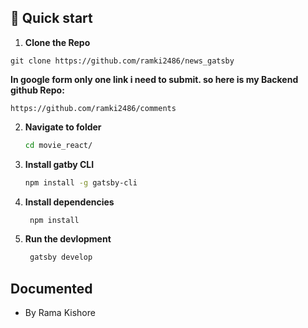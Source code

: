## 🚀 Quick start


1.  **Clone the Repo**
```
git clone https://github.com/ramki2486/news_gatsby

```
**In google form only one link i need to submit. so here is my Backend github Repo:**
```
https://github.com/ramki2486/comments

```

2.  **Navigate to folder**

    ```sh
    cd movie_react/
    ```

3.  **Install gatby CLI**

    ```sh
    npm install -g gatsby-cli
    ```

4.  **Install dependencies**

    ```sh
     npm install
    ```

5.  **Run the devlopment**

    ```sh
     gatsby develop
    ```


## Documented

 - By Rama Kishore

